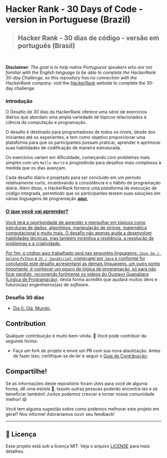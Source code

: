 # Hacker Rank - 30 Days of Code - version in Portuguese (Brazil)

> ## Hacker Rank - 30 dias de código - versão em português (Brasil)

<br>

**Disclaimer**: _The goal is to help native Portuguese speakers who are not familiar with the English language to be able to complete the HackerRank 30-day Challenge, so this repository has no connection with the HackerRank company._ visit the [HackerRank](https://www.hackerrank.com/domains/tutorials/30-days-of-code) website to complete the 30-day challenge.

### Introdução

<p>O Desafio de 30 dias da HackerRank oferece uma série de exercícios diários que abordam uma ampla variedade de tópicos relacionados à ciência da computação e programação.</p>

<p>O desafio é destinado para programadores de todos os níveis, desde dos iniciantes até os experientes, e tem como objetivo proporcionar uma plataforma para que os participantes possam praticar, aprender e aprimorar suas habilidades de codificação de maneira estruturada.</p>

<p>Os exercícios variam em dificuldade, começando com problemas mais simples com um <code>Hello World</code> e progredindo para desafios mais complexos à medida que os dias avançam.</p> 

<p>Cada desafio diário é projetado para ser concluído em um período relativamente curto, incentivando a consistência e o hábito de programação diária. Além disso, o HackerRank fornece uma plataforma de execução de código integrada, permitindo que os participantes testem suas soluções em várias linguagens de programação <a href="https://www.hackerrank.com/domains/tutorials/30-days-of-code"><strong>aqui</strong>.</p>

### O que você vai aprender?

Você terá a oportunidade de aprender e mergulhar em tópicos como estruturas de dados, algoritmos, manipulação de strings, matemática computacional e muito mais. O desafio não apenas ajuda a desenvolver habilidades técnicas, mas também incentiva a resiliência, a resolução de problemas e a criatividade.

Por fim, o código aqui trabalhado será nas seguintes linguagens: `Java`, `Go / Golang` `Python` e `JS / JavaScript`; começarei por `Java` e conforme for concluindo este desafio acresentarei as demais linguagens. um outro ponto importante, é conhecer um pouco de lógica de programação, só para não ficar perdido, recomendo fortimente os vídeos do Gustavo Guanabara ([Lógica de Programação](https://www.youtube.com/playlist?list=PLHz_AreHm4dmSj0MHol_aoNYCSGFqvfXV)), desta forma acredito que ajudará muitos devs e futuros(as) engenheiros(as) de _software_.

### Desafio 30 dias

- [Dia 0: Olá, Mundo.](codes/hello-world.md)



## Contribution

Qualquer contribuição é muito bem-vinda. :pray: Você pode contribuir da seguinte forma:

* Faça um fork do projeto e envie um PR com sua nova ataulização. Antes de fazer isso, certifique-se de ler e seguir o [Guia de Contribuição](./CONTRIBUTING.md);

## Compartilhe!

Se as informações deste repositório foram úteis para você de alguma forma, dê uma estrela 🌟, tassim outras pessoas poderão encontrá-las e se beneficiar também! Juntos podemos crescer e tornar nossa comunidade melhor! :smiley:

Você tem alguma sugestão sobre como podemos melhorar este projeto em geral? Nos informe! Adoraríamos ouvir seu feedback!

---

## 📄 Licença

Esse projeto está sob a licença MIT. Veja o arquivo [LICENSE](LICENSE) para mais detalhes.






